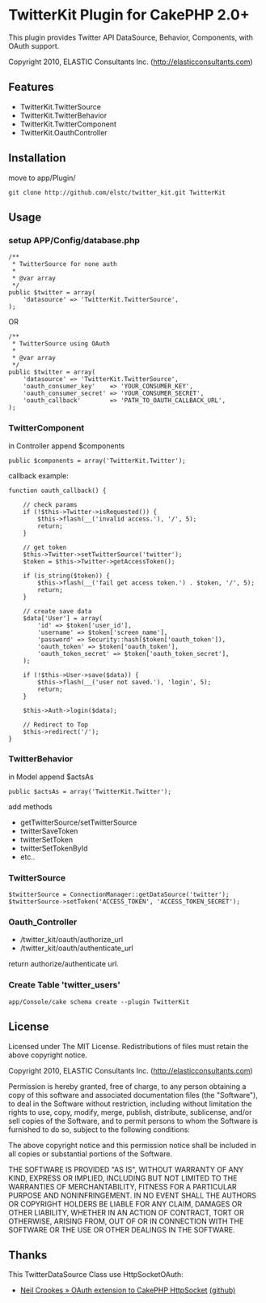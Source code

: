 # TwitterKit Plugin for CakePHP 2.0+

This plugin provides Twitter API DataSource, Behavior, Components, with OAuth support.

Copyright 2010, ELASTIC Consultants Inc. (http://elasticconsultants.com)

## Features
 * TwitterKit.TwitterSource
 * TwitterKit.TwitterBehavior
 * TwitterKit.TwitterComponent
 * TwitterKit.OauthController

## Installation

move to app/Plugin/

    git clone http://github.com/elstc/twitter_kit.git TwitterKit

## Usage

### setup APP/Config/database.php

    /**
     * TwitterSource for none auth
     *
     * @var array
     */
    public $twitter = array(
        'datasource' => 'TwitterKit.TwitterSource',
    );

OR

    /**
     * TwitterSource using OAuth
     *
     * @var array
     */
    public $twitter = array(
        'datasource' => 'TwitterKit.TwitterSource',
        'oauth_consumer_key'    => 'YOUR_CONSUMER_KEY',
        'oauth_consumer_secret' => 'YOUR_CONSUMER_SECRET',
        'oauth_callback'        => 'PATH_TO_OAUTH_CALLBACK_URL',
    );


### TwitterComponent

in Controller append $components

    public $components = array('TwitterKit.Twitter');

callback example:

    function oauth_callback() {
    
        // check params
        if (!$this->Twitter->isRequested()) {
            $this->flash(__('invalid access.'), '/', 5);
            return;
        }
    
        // get token
        $this->Twitter->setTwitterSource('twitter');
        $token = $this->Twitter->getAccessToken();
    
        if (is_string($token)) {
            $this->flash(__('fail get access token.') . $token, '/', 5);
            return;
        }
    
        // create save data
        $data['User'] = array(
            'id' => $token['user_id'],
            'username' => $token['screen_name'],
            'password' => Security::hash($token['oauth_token']),
            'oauth_token' => $token['oauth_token'],
            'oauth_token_secret' => $token['oauth_token_secret'],
        );
    
        if (!$this->User->save($data)) {
            $this->flash(__('user not saved.'), 'login', 5);
            return;
        }

        $this->Auth->login($data);

        // Redirect to Top
        $this->redirect('/');
    }

### TwitterBehavior

in Model append $actsAs

    public $actsAs = array('TwitterKit.Twitter');

add methods

 * getTwitterSource/setTwitterSource
 * twitterSaveToken
 * twitterSetToken
 * twitterSetTokenById
 * etc..

### TwitterSource

    $twitterSource = ConnectionManager::getDataSource('twitter');
    $twitterSource->setToken('ACCESS_TOKEN', 'ACCESS_TOKEN_SECRET');

### Oauth_Controller

 * /twitter_kit/oauth/authorize_url
 * /twitter_kit/oauth/authenticate_url

return authorize/authenticate url.


### Create Table 'twitter_users'

    app/Console/cake schema create --plugin TwitterKit

## License

Licensed under The MIT License.
Redistributions of files must retain the above copyright notice.


Copyright 2010, ELASTIC Consultants Inc. (http://elasticconsultants.com)

Permission is hereby granted, free of charge, to any person obtaining a copy
of this software and associated documentation files (the "Software"), to deal
in the Software without restriction, including without limitation the rights
to use, copy, modify, merge, publish, distribute, sublicense, and/or sell
copies of the Software, and to permit persons to whom the Software is
furnished to do so, subject to the following conditions:

The above copyright notice and this permission notice shall be included in
all copies or substantial portions of the Software.

THE SOFTWARE IS PROVIDED "AS IS", WITHOUT WARRANTY OF ANY KIND, EXPRESS OR
IMPLIED, INCLUDING BUT NOT LIMITED TO THE WARRANTIES OF MERCHANTABILITY,
FITNESS FOR A PARTICULAR PURPOSE AND NONINFRINGEMENT. IN NO EVENT SHALL THE
AUTHORS OR COPYRIGHT HOLDERS BE LIABLE FOR ANY CLAIM, DAMAGES OR OTHER
LIABILITY, WHETHER IN AN ACTION OF CONTRACT, TORT OR OTHERWISE, ARISING FROM,
OUT OF OR IN CONNECTION WITH THE SOFTWARE OR THE USE OR OTHER DEALINGS IN
THE SOFTWARE.


## Thanks

This TwitterDataSource Class use HttpSocketOAuth:

 * [Neil Crookes » OAuth extension to CakePHP HttpSocket][1] [(github)][2]
   
  [1]: http://www.neilcrookes.com/2010/04/12/cakephp-oauth-extension-to-httpsocket/
  [2]: http://github.com/neilcrookes/http_socket_oauth
